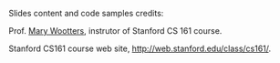 Slides content and code samples credits:  

Prof. [Mary Wootters](https://sites.google.com/site/marywootters/),  instrutor of Stanford CS 161 course.  

Stanford CS161 course web site, http://web.stanford.edu/class/cs161/. 

